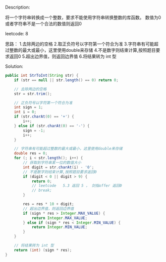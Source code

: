 Description:

将一个字符串转换成一个整数，要求不能使用字符串转换整数的库函数。 数值为0或者字符串不是一个合法的数值则返回0

leetcode: 8

思路：
1.去除两边的空格
2.取正负符号以字符第一个符合为准
3.字符串有可能超过整数的最大或最小，这里使用double来存储
4.不是数字则结束计算,按照题目要求返回0
5.超出边界值，则返回边界值
6.将结果转为 int 型

Solution:
```java
public int StrToInt(String str) {
	if (str == null || str.length() == 0) return 0;

	// 去除两边的空格
	str = str.trim();

	// 正负符号以字符第一个符合为准
	int sign = 1;
	int i = 0;
	if (str.charAt(0) == '+') {
		i++;
	} else if (str.charAt(0) == '-') {
		sign = -1;
		i++;
	}

	// 字符串有可能超过整数的最大或最小，这里使用double来存储
	double res = 0;
	for (; i < str.length(); i++) {
		// 获取到字符串某一位的数值大小
		int digit = str.charAt(i) - '0';
		// 不是数字则结束计算,按照题目要求返回0
		if (digit < 0 || digit > 9) {
			return 0;
			// leetcode   5.3 返回 5 ， 剑指offer 返回0
			// break;
		}

		res = res * 10 + digit;
		// 超出边界值，则返回边界值
		if (sign * res > Integer.MAX_VALUE) {
			return Integer.MAX_VALUE;
		} else if (sign * res < Integer.MIN_VALUE) {
			return Integer.MIN_VALUE;
		}
	}

	// 将结果转为 int 型
	return (int) (sign * res);
}
```